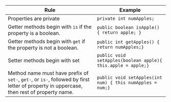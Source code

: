 | Rule | Example | 
|------------------------|--------------------------------------------|
| Properties are private | `private int numApples;`|
| Getter methods begin with `is` if the property is a boolean. | `public boolean isApple() { return apple; }` |
| Getter methods begin with `get` if the property is not a boolean. | `public int getApples() { return numApples;}` | 
| Setter methods begin with set |  `public void setApples(boolean apple){ this.apple = apple;}`| 
| Method name must have prefix of `set-`, `get-`, or `is-`, followed by first letter of property in uppercase, then rest of property name. | `public void setApples(int num) { this numApples = num;}`|  
